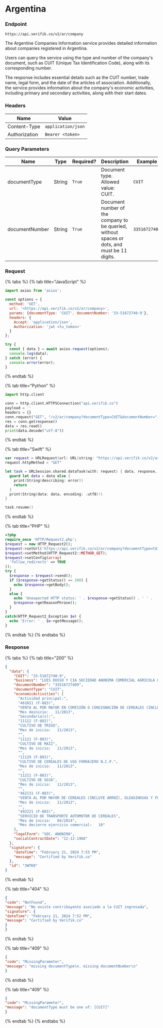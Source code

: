 # Argentina

### Endpoint

```
https://api.verifik.co/v2/ar/company
```

The Argentine Companies Information service provides detailed information about companies registered in Argentina.

Users can query the service using the type and number of the company's document, such as CUIT (Unique Tax Identification Code), along with its corresponding number.

The response includes essential details such as the CUIT number, trade name, legal form, and the date of the articles of association. Additionally, the service provides information about the company's economic activities, including primary and secondary activities, along with their start dates.

### **Headers**

| Name          | Value              |
| ------------- | ------------------ |
| Content-Type  | `application/json` |
| Authorization | `Bearer <token>`   |

### **Query Parameters**

<table><thead><tr><th width="190">Name</th><th width="82">Type</th><th width="110">Required?</th><th width="219">Description</th><th>Example</th></tr></thead><tbody><tr><td>documentType</td><td>String</td><td><code>True</code></td><td>Document type. Allowed value: CUIT.</td><td><code>CUIT</code></td></tr><tr><td>documentNumber</td><td>String</td><td><code>True</code></td><td>Document number of the company to be queried, without spaces or dots, and must be 11 digits.</td><td><code>33516727409</code></td></tr></tbody></table>

### Request

{% tabs %}
{% tab title="JavaScript" %}

```javascript
import axios from 'axios';

const options = {
  method: 'GET',
  url: '<https://api.verifik.co/v2/ar/company>',
  params: {documentType: 'CUIT', documentNumber: '33-51672740-9'},
  headers: {
    Accept: 'application/json',
    Authorization: 'jwt <tu_token>'
  }
};

try {
  const { data } = await axios.request(options);
  console.log(data);
} catch (error) {
  console.error(error);
}
```

{% endtab %}

{% tab title="Python" %}

```python
import http.client

conn = http.client.HTTPSConnection("api.verifik.co")
payload = ''
headers = {}
conn.request("GET", "/v2/ar/company?documentType=CUIT&documentNumber=", payload, headers)
res = conn.getresponse()
data = res.read()
print(data.decode("utf-8"))
```

{% endtab %}

{% tab title="Swift" %}

```swift
var request = URLRequest(url: URL(string: "https://api.verifik.co/v2/ar/company?documentType=CUIT&documentNumber=")!,timeoutInterval: Double.infinity)
request.httpMethod = "GET"

let task = URLSession.shared.dataTask(with: request) { data, response, error in 
  guard let data = data else {
    print(String(describing: error))
    return
  }
  print(String(data: data, encoding: .utf8)!)
}

task.resume()

```

{% endtab %}

{% tab title="PHP" %}

```php
<?php
require_once 'HTTP/Request2.php';
$request = new HTTP_Request2();
$request->setUrl('https://api.verifik.co/v2/ar/company?documentType=CUIT&documentNumber=');
$request->setMethod(HTTP_Request2::METHOD_GET);
$request->setConfig(array(
  'follow_redirects' => TRUE
));
try {
  $response = $request->send();
  if ($response->getStatus() == 200) {
    echo $response->getBody();
  }
  else {
    echo 'Unexpected HTTP status: ' . $response->getStatus() . ' ' .
    $response->getReasonPhrase();
  }
}
catch(HTTP_Request2_Exception $e) {
  echo 'Error: ' . $e->getMessage();
}
```

{% endtab %}
{% endtabs %}

### **Response**

{% tabs %}
{% tab title="200" %}

```json
{
  "data": {
    "CUIT": "33-51672740-9",
    "business": "LUIS DUSSO Y CIA SOCIEDAD ANONIMA COMERCIAL AGRICOLA GANADERA",
    "documentNumber": "33516727409",
    "documentType": "CUIT",
    "economicActivities": [
      "Actividad principal:",
      "461011 (F-883)",
      "VENTA AL POR MAYOR EN COMISIÓN O CONSIGNACIÓN DE CEREALES (INCLUYE ARROZ), OLEAGINOSAS Y FORRAJERAS EXCEPTO SEMILLAS",
      "Mes deinicio:   11/2013",
      "Secundaria(s):",
      "11112 (F-883)",
      "CULTIVO DE TRIGO",
      "Mes de inicio:   11/2013",
      "",
      "11121 (F-883)",
      "CULTIVO DE MAÍZ",
      "Mes de inicio:   11/2013",
      "",
      "11129 (F-883)",
      "CULTIVO DE CEREALES DE USO FORRAJERO N.C.P.",
      "Mes de inicio:   11/2013",
      "",
      "11211 (F-883)",
      "CULTIVO DE SOJA",
      "Mes de inicio:   11/2013",
      "",
      "462131 (F-883)",
      "VENTA AL POR MAYOR DE CEREALES (INCLUYE ARROZ), OLEAGINOSAS Y FORRAJERAS EXCEPTO SEMILLAS",
      "Mes de inicio:   11/2013",
      "",
      "492221 (F-883)",
      "SERVICIO DE TRANSPORTE AUTOMOTOR DE CEREALES",
      "Mes de inicio:   04/2014",
      "Mes decierre ejercicio comercial:   10"
    ],
    "legalForm": "SOC. ANONIMA",
    "socialContractDate": "12-12-1968"
  },
  "signature": {
    "dateTime": "February 21, 2024 7:53 PM",
    "message": "Certified by Verifik.co"
  },
  "id": "3WTK0"
}
```

{% endtab %}

{% tab title="404" %}

```json
{
"code": "NotFound",
"message": "No existe contribuyente asociado a la CUIT ingresada",
"signature": {
"dateTime": "February 21, 2024 7:52 PM",
"message": "Certified by Verifik.co"
}
}
```

{% endtab %}

{% tab title="409" %}

```json
{
"code": "MissingParameter",
"message": "missing documentType\n. missing documentNumber\n"
}
```

{% endtab %}

{% tab title="409" %}

```json
{
"code": "MissingParameter",
"message": "documentType must be one of: [CUIT]"
}
```

{% endtab %}
{% endtabs %}
